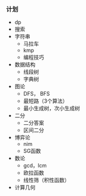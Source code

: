 ### 计划

* dp
* 搜索
* 字符串
  * 马拉车
  * kmp
  * 编程技巧
* 数据结构
  * 线段树
  * 字典树
* 图论
  * DFS， BFS
  * 最短路（3个算法）
  * 最小生成树，次小生成树
* 二分
  * 二分答案
  * 区间二分
* 博弈论
  * nim
  * SG函数
* 数论
  * gcd，lcm
  * 欧拉函数
  * 线性筛（积性函数）
* 计算几何